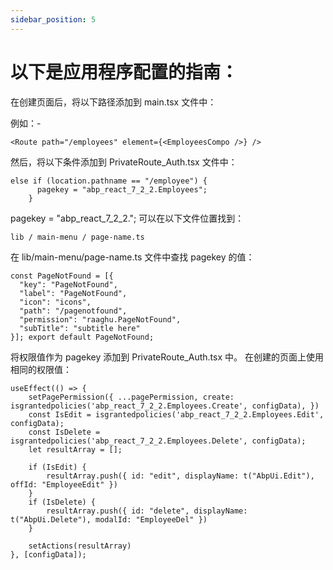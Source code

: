 ```yaml
---
sidebar_position: 5
---
```



# 以下是应用程序配置的指南：

在创建页面后，将以下路径添加到 main.tsx 文件中：

例如：-

```shell
<Route path="/employees" element={<EmployeesCompo />} />
```

然后，将以下条件添加到 PrivateRoute_Auth.tsx 文件中：

```shell
else if (location.pathname == "/employee") {
      pagekey = "abp_react_7_2_2.Employees";
    }
```

pagekey = "abp_react_7_2_2."; 可以在以下文件位置找到：

```shell
lib / main-menu / page-name.ts
```

在 lib/main-menu/page-name.ts 文件中查找 pagekey 的值：


```shell
const PageNotFound = [{
  "key": "PageNotFound",
  "label": "PageNotFound",
  "icon": "icons",
  "path": "/pagenotfound",
  "permission": "raaghu.PageNotFound",
  "subTitle": "subtitle here"
}]; export default PageNotFound;
```

将权限值作为 pagekey 添加到 PrivateRoute_Auth.tsx 中。
在创建的页面上使用相同的权限值：

```shell
useEffect(() => {
    setPagePermission({ ...pagePermission, create: isgrantedpolicies('abp_react_7_2_2.Employees.Create', configData), })
    const IsEdit = isgrantedpolicies('abp_react_7_2_2.Employees.Edit', configData);
    const IsDelete = isgrantedpolicies('abp_react_7_2_2.Employees.Delete', configData);
    let resultArray = [];
 
    if (IsEdit) {
        resultArray.push({ id: "edit", displayName: t("AbpUi.Edit"), offId: "EmployeeEdit" })
    }
    if (IsDelete) {
        resultArray.push({ id: "delete", displayName: t("AbpUi.Delete"), modalId: "EmployeeDel" })
    }
 
    setActions(resultArray)
}, [configData]);
```
